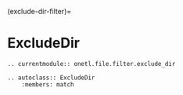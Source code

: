 (exclude-dir-filter)=

# ExcludeDir

```{eval-rst}
.. currentmodule:: onetl.file.filter.exclude_dir
```

```{eval-rst}
.. autoclass:: ExcludeDir
    :members: match
```

